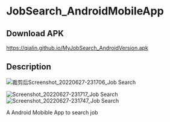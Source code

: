 # JobSearch_AndroidMobileApp

## Download APK

https://qialin.github.io/MyJobSearch_AndroidVersion.apk


## Description

![裁剪后Screenshot_20220627-231706_Job Search](https://user-images.githubusercontent.com/47118475/176894918-edd0b377-7a3f-41f5-9bbf-8efce5d8be7b.jpg)



![Screenshot_20220627-231717_Job Search](https://user-images.githubusercontent.com/47118475/176894942-88ec1444-31da-4033-b4d3-e04a131e4871.jpg)
![Screenshot_20220627-231747_Job Search](https://user-images.githubusercontent.com/47118475/176894947-991ba699-3837-4b44-9d95-8e5d6f6062a5.jpg)


A Android Mobible App to search job

